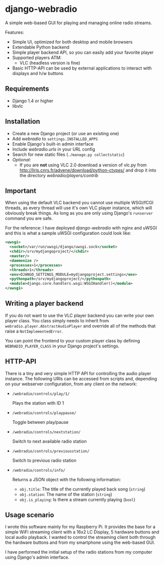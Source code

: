 django-webradio
===============

A simple web-based GUI for playing and managing online radio streams.

Features:

* Simple UI, optimized for both desktop and mobile browsers
* Extendable Python backend
* Simple player backend API, so you can easily add your favorite player
* Supported players ATM:
    - VLC (headless version is fine)
* Basic HTTP-API can be used by external applications to interact with displays and h/w buttons 

Requirements
------------
* Django 1.4 or higher
* libvlc

Installation
------------
* Create a new Django project (or use an existing one)
* Add *webradio* to `settings.INSTALLED_APPS`
* Enable Django's built-in admin interface
* Include *webradio.urls* in your URL config
* Search for new static files (`./manage.py collectstatic`)
* *Optional:*
    - If you are **not** using VLC 2.0 download a version of vlc.py from http://liris.cnrs.fr/advene/download/python-ctypes/ and drop it into the directory *webradio/players/contrib*

Important
---------
When using the default VLC backend you cannot use multiple WSGI/fCGI threads, as every thread will use it's own VLC player instance, which will obviously break things. As long as you are only using Django's `runserver` command you are safe.

For the reference: I have deployed *django-webradio* with nginx and uWSGI and this is what a sample uWSGI configuration could look like:

```xml
<uwsgi>
  <socket>/var/run/uwsgi/django/uwsgi.sock</socket>
  <chdir>/srv/mydjangoproject/</chdir>
  <master/>
  <daemonize />
  <processes>1</processes>
  <threads>1</threads>
  <env>DJANGO_SETTINGS_MODULE=mydjangoproject.settings</env>
  <pythonpath>/srv/mydjangoproject/</pythonpath>
  <module>django.core.handlers.wsgi:WSGIHandler()</module>
</uwsgi>
```

Writing a player backend
------------------------
If you do not want to use the VLC player backend you can write your own
player class. You class simply needs to inherit from `webradio.player.AbstractAudioPlayer`
and override all of the methods that raise a `NotImplementedError`.

You can point the frontend to your custom player class by defining `WEBRADIO_PLAYER_CLASS`
in your Django project's settings.

HTTP-API
--------
There is a tiny and very simple HTTP API for controlling the audio player instance. The following URIs can be accessed from scripts and, depending on your webserver configuration, from any client on the network:

* `/webradio/controls/play/1/`

  Plays the station with ID 1

* `/webradio/controls/playpause/`

  Toggle between play/pause

* `/webradio/controls/nextstation/`

  Switch to next available radio station

* `/webradio/controls/previousstation/`

  Switch to previous radio station

* `/webradio/controls/info/`

  Returns a JSON object with the following information:
   - `obj.title`: The title of the currently played back song (`string`)
   - `obj.station`: The name of the station (`string`)
   - `obj.is_playing`: Is there a stream currently playing (`bool`)

Usage scenario
--------------
I wrote this software mainly for my Raspberry Pi. It provides the base for a simple WiFi streaming client with a 16x2 LC Display, 5 hardware buttons and local audio playback. I wanted to control the streaming client both through the hardware buttons and from my smartphone using the web-based GUI.

I have performed the initial setup of the radio stations from my computer using Django's admin interface.


